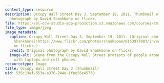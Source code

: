 ```yaml
---
content_type: resource
description: Occupy Wall Street Day 3, September 19, 2011. Thumbnail of an original
  photograph by David Shankbone on flickr.
file: https://ol-ocw-studio-app-production.s3.amazonaws.com/courses/cms-361-networked-social-movements-media-mobilization-spring-2014/535c19ef553aa370244e1fee56e45730_cms-361s14-th.jpg
file_type: image/jpeg
image_metadata:
  caption: Occupy Wall Street Day 3, September 19, 2011. (Original photograph by [David
    Shankbone](https://www.flickr.com/photos/shankbone/6163977003/in/set-72157627710064844)
    on flickr.)
  credit: Original photograph by David Shankbone on flickr.
  image-alt: Scene from the Occupy Wall Street protests of people around a table covered
    with laptops and cell phones.
resourcetype: Image
title: Occupy Wall Street Day 3 (thumbnail)
uid: 535c19ef-553a-a370-244e-1fee56e45730
---
```

